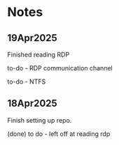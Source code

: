 
# Notes

## 19Apr2025

Finished reading RDP

to-do - RDP communication channel

to-do - NTFS

## 18Apr2025

Finish setting up repo.

(done) to do - left off at reading rdp
